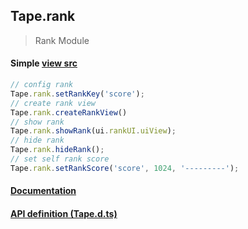 ## Tape.rank
> Rank Module

#### Simple [view src](../examples/demo)
```js
// config rank
Tape.rank.setRankKey('score');
// create rank view
Tape.rank.createRankView()
// show rank
Tape.rank.showRank(ui.rankUI.uiView);
// hide rank
Tape.rank.hideRank();
// set self rank score
Tape.rank.setRankScore('score', 1024, '---------');
```

#### [Documentation](./)
#### [API definition (Tape.d.ts)](../include/tape.d.ts)